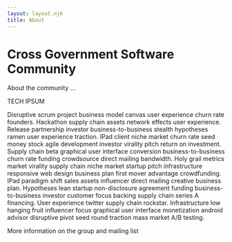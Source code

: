 ```yaml
---
layout: layout.njk
title: About
---
```

# Cross Government Software Community 

About the community ...

TECH IPSUM

Disruptive scrum project business model canvas user experience churn rate founders. Hackathon supply chain assets network effects user experience. Release partnership investor business-to-business stealth hypotheses ramen user experience traction. IPad client niche market churn rate seed money stock agile development investor virality pitch return on investment. Supply chain beta graphical user interface conversion business-to-business churn rate funding crowdsource direct mailing bandwidth. Holy grail metrics market virality supply chain niche market startup pitch infrastructure responsive web design business plan first mover advantage crowdfunding. IPad paradigm shift sales assets influencer direct mailing creative business plan. Hypotheses lean startup non-disclosure agreement funding business-to-business investor customer focus backing supply chain series A financing. User experience twitter supply chain rockstar. Infrastructure low hanging fruit influencer focus graphical user interface monetization android advisor disruptive pivot seed round traction mass market A/B testing.

More information on the group and mailing list 
